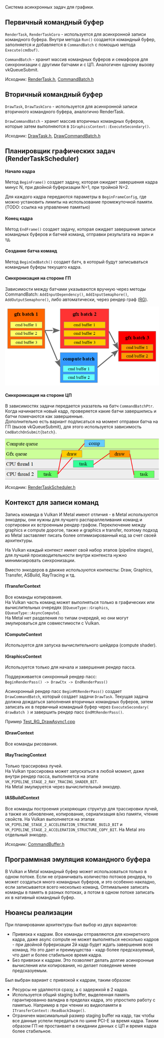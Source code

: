 ﻿Система асинхронных задач для графики.

## Первичный командный буфер

`RenderTask`, `RenderTaskCoro` - используется для асинхронной записи командного буфера. Внутри метода `Run()` создается командный буфер, заполняется и добавляется в `CommandBatch` с помощью метода `Execute(cmdbuf)`.

`CommandBatch` - хранит массив командных буферов и семафоров для синхронизации с другими батчами и с ЦП. Аналогичен одному вызову vkQueueSubmit.

Исходник: [RenderTask.h](https://github.com/azhirnov/as-en/blob/dev/AE/engine/src/graphics/Private/RenderTask.h), [CommandBatch.h](https://github.com/azhirnov/as-en/blob/dev/AE/engine/src/graphics/Private/CommandBatch.h)


## Вторичный командный буфер

`DrawTask`, `DrawTaskCoro` - используется для асинхронной записи вторичного командного буфера, аналогично RenderTask.

`DrawCommandBatch` - хранит массив вторичных командных буферов, которые затем выполняются в `IGraphicsContext::ExecuteSecondary()`.

Исходник: [DrawTask.h](https://github.com/azhirnov/as-en/blob/dev/AE/engine/src/graphics/Private/DrawTask.h), [DrawCommandBatch.h](https://github.com/azhirnov/as-en/blob/dev/AE/engine/src/graphics/Private/DrawCommandBatch.h)


## Планировщик графических задач (RenderTaskScheduler)

#### Начало кадра
Метод `BeginFrame()` создает задачу, которая ожидает завершения кадра минус N, при двойной буферизации N=1, при тройной N=2.

Для каждого кадра передаются параметры в `BeginFrameConfig`, где можно установить лимиты на использование промежуточной памяти.
(TODO: ссылка на управление памятью)


#### Конец кадра
Метод `EndFrame()` создает задачу, которая ожидает завершения записи командных буферов и батчей команд, отправки результата на экран и тд.


#### Создание батча команд
Метод `BeginCmdBatch()` создает батч, в который будут записываться командные буферы текущего кадра.


#### Синхронизация на стороне ГП
Зависимости между батчами указываются вручную через методы CommandBatch: `AddInputDependency()`, `AddInputSemaphore()`, `AddOutputSemaphore()`, либо автоматически, через рендер граф ([RG](RenderGraph.md)).

![](img/RenderTaskScheduler-1.png)


#### Синхронизация на стороне ЦП
В зависимостях задачи передается указатель на батч `CommandBatchPtr`. Когда начинается новый кадр, проверяется какие батчи завершились и батчи помечаются как завершенные.<br/>
Дополнительно есть вариант подписаться на момент отправки батча на ГП (вызов vkQueueSubmit), для этого используется зависимость `CmdBatchOnSubmit{batch}`.

![](img/RenderTaskScheduler-2.png)

Исходник: [RenderTaskScheduler.h](https://github.com/azhirnov/as-en/blob/dev/AE/engine/src/graphics/Private/RenderTaskScheduler.h)


## Контекст для записи команд

Запись команда в Vulkan И Metal имеют отличия - в Metal используются энкодеры, они нужны для лучшего распараллеливания команд и сортировки их встроенным рендер графом.
Переключение между graphics и compute дорогое, также и graphics и transfer, поэтому подход из Metal заставляет писать более оптимизированный код за счет своей архитектуры.

На Vulkan каждый контекст имеет свой набор этапов (pipeline stages), для лучшей производительности внутри контекста нужно минимизировать синхронизации. 

Вместо энкодеров в движке используются контексты: Draw, Graphics, Transfer, ASBuild, RayTracing и тд.

#### ITransferContext

Все команды копирования.<br/>
На Vulkan часть команд может выполняться только в графических или вычислительных очередях (`EQueueType::Graphics`, `EQueueType::AsyncCompute`).<br/>
На Metal нет разделения по типам очередей, но они могут эмулироваться для совместимости с Vulkan.

#### IComputeContext

Используется для запуска вычислительного шейдера (compute shader).

#### IGraphicsContext

Используется только для начала и завершения рендер пасса.

Поддерживается синхронный рендер пасс:<br/>
`BeginRenderPass() -> DrawCtx -> EndRenderPass()`

Асинхронный рендер пасс `BeginMtRenderPass()` создает `DrawCommandBatch`, который создает задачи `DrawTask`.
Текущая задача должна дождаться заполнения вторичных командных буферов, затем записать их в первичный командный буфер через `ExecuteSecondary( drawBatch )` и завершить рендер пасс `EndMtRenderPass()`.

Пример [Test_RG_DrawAsync1.cpp](https://github.com/azhirnov/as-en/blob/dev/AE/engine/tests/graphics/RenderGraph/Test_RG_DrawAsync1.cpp)

#### IDrawContext

Все команды рисования.

#### IRayTracingContext

Только трассировка лучей.<br/>
На Vulkan трассировка может запускаться в любой момент, даже внутри рендер пасса, выполняется на этапе `VK_PIPELINE_STAGE_2_RAY_TRACING_SHADER_BIT`.<br/>
На Metal эмулируется через вычислительный энкодер.

#### IASBuildContext

Все команды построения ускоряющих структур для трассировки лучей, а также их обновление, копирование, сериализация в/из памяти, чтение свойств.
На Vulkan выполняется на этапах `VK_PIPELINE_STAGE_2_ACCELERATION_STRUCTURE_BUILD_BIT` и `VK_PIPELINE_STAGE_2_ACCELERATION_STRUCTURE_COPY_BIT`.
На Metal это отдельный энкодер.

Исходник: [CommandBuffer.h](https://github.com/azhirnov/as-en/blob/dev/AE/engine/src/graphics/Public/CommandBuffer.h)

## Программная эмуляция командного буфера

В Vulkan и Metal командный буфер может использоваться только в одном потоке. Если не ограничивать количество потоков рендера, то может создаться много командных буферов, и это особенно накладно, если записывается всего несколько команд. Оптимальнее записать команды в память в разных потоках, а потом в одном потоке записать их в нативный командный буфер.


## Нюансы реализации

При планировании архитектуры был выбор из двух вариантов:
 * Привязка к кадрам. Все команды отправляются для конкретного кадра, даже async compute не может выполняться несколько кадров - при двойной буферизации 2й кадр будет ждать завершения всех команд. Но это дает и преимущества - кадр более предсказуемый, что дает и более стабильное время кадра.
 * Без привязки к кадрам. Это позволяет делать долгие асинхронные вычисления или копирования, но делает поведение менее предсказуемым.

Был выбран вариант с привязкой к кадрам, таким образом:
 * Ресурсы не удаляются сразу, а с задержкой в 2 кадра.
 * Используется общий staging buffer, выделенная память гарантированно валидна в пределах кадра, это упростило работу с памятью. Например в при чтении из видеопамяти в `ITransferContext::ReadbackImage()`.
 * Ограничен максимальный размер staging buffer на кадр, так чтобы все данные успели передаться по шине PCI-E за время кадра. Таким образом ГП не простаивает в ожидании данных с ЦП и время кадра более стабильное.

